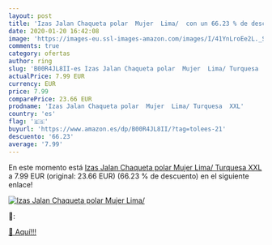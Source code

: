 ```yaml
---
layout: post
title: 'Izas Jalan Chaqueta polar  Mujer  Lima/  con un 66.23 % de descuento'
date: 2020-01-20 16:42:08
image: 'https://images-eu.ssl-images-amazon.com/images/I/41YnLroEe2L._SL200_.jpg'
comments: true
category: ofertas
author: ring
slug: 'B00R4JL8II-es Izas Jalan Chaqueta polar  Mujer  Lima/ Turquesa  XXL'
actualPrice: 7.99 EUR
currency: EUR
price: 7.99
comparePrice: 23.66 EUR
prodname: 'Izas Jalan Chaqueta polar  Mujer  Lima/ Turquesa  XXL'
country: 'es'
flag: '🇪🇸'
buyurl: 'https://www.amazon.es/dp/B00R4JL8II/?tag=tolees-21'
descuento: '66.23'
average: '7.99'
---
```


En este momento está [Izas Jalan Chaqueta polar  Mujer  Lima/ Turquesa  XXL](https://www.amazon.es/dp/B00R4JL8II/?tag=tolees-21) a 7.99 EUR (original: 23.66 EUR) (66.23 %  de descuento) en el siguiente enlace!

[![Izas Jalan Chaqueta polar  Mujer  Lima/ ](https://images-eu.ssl-images-amazon.com/images/I/41YnLroEe2L._SL200_.jpg)](https://www.amazon.es/dp/B00R4JL8II/?tag=tolees-21)

🔎:


[🛒 Aquí!!!](https://www.amazon.es/dp/B00R4JL8II/?tag=tolees-21)

